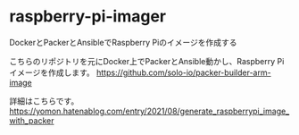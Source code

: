 # raspberry-pi-imager
DockerとPackerとAnsibleでRaspberry Piのイメージを作成する


こちらのリポジトリを元にDocker上でPackerとAnsible動かし、Raspberry Piイメージを作成します。 
https://github.com/solo-io/packer-builder-arm-image


詳細はこちらです。
https://yomon.hatenablog.com/entry/2021/08/generate_raspberrypi_image_with_packer
